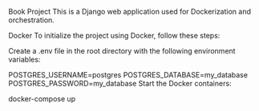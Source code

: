 Book Project
This is a Django web application used for Dockerization and orchestration.

Docker
To initialize the project using Docker, follow these steps:

Create a .env file in the root directory with the following environment variables:

POSTGRES_USERNAME=postgres
POSTGRES_DATABASE=my_database
POSTGRES_PASSWORD=my_database
Start the Docker containers:

docker-compose up
